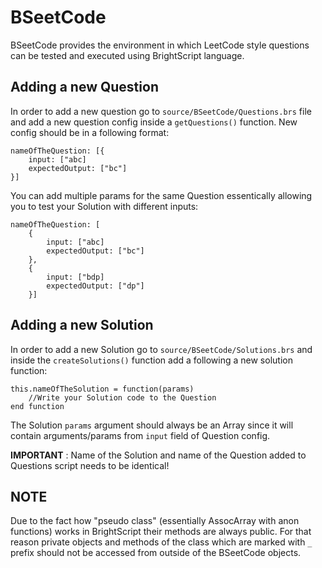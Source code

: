 # BSeetCode
BSeetCode provides the environment in which LeetCode style questions can be tested and executed using BrightScript language.

## Adding a new Question
In order to add a new question go to `source/BSeetCode/Questions.brs` file and add a new question config inside a `getQuestions()` function. New config should be in a following format:

    nameOfTheQuestion: [{
	    input: ["abc]
	    expectedOutput: ["bc"]
    }]
You can add multiple params for the same Question essentically allowing you to test your Solution with different inputs:

    nameOfTheQuestion: [
        {
	        input: ["abc] 
	        expectedOutput: ["bc"]
        },
        {
	        input: ["bdp]
	        expectedOutput: ["dp"]
        }] 
## Adding a new Solution
In order to add a new Solution go to `source/BSeetCode/Solutions.brs` and inside the `createSolutions()` function add a following a new solution function:

    this.nameOfTheSolution = function(params)
	    //Write your Solution code to the Question
    end function
The Solution `params` argument should always be an Array since it will contain arguments/params from `input` field of Question config.

**IMPORTANT** : Name of the Solution and name of the Question added to Questions script needs to be identical!

## NOTE
Due to the fact how "pseudo class" (essentially AssocArray with anon functions) works in BrightScript their methods are always public. For that reason private objects and methods of the class which are marked with `_` prefix should not be accessed from outside of the BSeetCode objects.